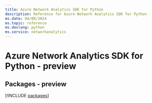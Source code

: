 ```yaml
---
title: Azure Network Analytics SDK for Python
description: Reference for Azure Network Analytics SDK for Python
ms.date: 04/08/2024
ms.topic: reference
ms.devlang: python
ms.service: networkanalytics
---
```

# Azure Network Analytics SDK for Python - preview
## Packages - preview
[!INCLUDE [packages](network-analytics-index.md)]